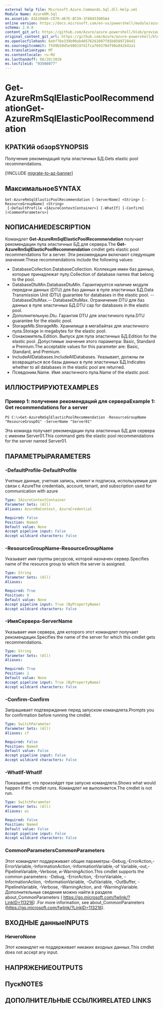 ```yaml
---
external help file: Microsoft.Azure.Commands.Sql.dll-Help.xml
Module Name: AzureRM.Sql
ms.assetid: A1E19A66-CD70-467E-8C59-1F88453905A4
online version: https://docs.microsoft.com/en-us/powershell/module/azurerm.sql/get-azurermsqlelasticpoolrecommendation
schema: 2.0.0
content_git_url: https://github.com/Azure/azure-powershell/blob/preview/src/ResourceManager/Sql/Commands.Sql/help/Get-AzureRmSqlElasticPoolRecommendation.md
original_content_git_url: https://github.com/Azure/azure-powershell/blob/preview/src/ResourceManager/Sql/Commands.Sql/help/Get-AzureRmSqlElasticPoolRecommendation.md
ms.openlocfilehash: 6ebf76e339b90ab40576262807f85b85897284d1
ms.sourcegitcommit: f599b50d5e980197d1fca769378df90a842b42a1
ms.translationtype: MT
ms.contentlocale: ru-RU
ms.lasthandoff: 08/20/2020
ms.locfileid: "93566077"
---
```

# <span data-ttu-id="7754d-101">Get-AzureRmSqlElasticPoolRecommendation</span><span class="sxs-lookup"><span data-stu-id="7754d-101">Get-AzureRmSqlElasticPoolRecommendation</span></span>

## <span data-ttu-id="7754d-102">КРАТКИй обзор</span><span class="sxs-lookup"><span data-stu-id="7754d-102">SYNOPSIS</span></span>
<span data-ttu-id="7754d-103">Получение рекомендаций пула эластичных БД.</span><span class="sxs-lookup"><span data-stu-id="7754d-103">Gets elastic pool recommendations.</span></span>

[!INCLUDE [migrate-to-az-banner](../../includes/migrate-to-az-banner.md)]

## <span data-ttu-id="7754d-104">Максимальное</span><span class="sxs-lookup"><span data-stu-id="7754d-104">SYNTAX</span></span>

```
Get-AzureRmSqlElasticPoolRecommendation [-ServerName] <String> [-ResourceGroupName] <String>
 [-DefaultProfile <IAzureContextContainer>] [-WhatIf] [-Confirm] [<CommonParameters>]
```

## <span data-ttu-id="7754d-105">NОПИСАНИЕ</span><span class="sxs-lookup"><span data-stu-id="7754d-105">DESCRIPTION</span></span>
<span data-ttu-id="7754d-106">Командлет **Get-AzureRmSqlElasticPoolRecommendation** получает рекомендации пула эластичных БД для сервера.</span><span class="sxs-lookup"><span data-stu-id="7754d-106">The **Get-AzureRmSqlElasticPoolRecommendation** cmdlet gets elastic pool recommendations for a server.</span></span>
<span data-ttu-id="7754d-107">Эти рекомендации включают следующие значения:</span><span class="sxs-lookup"><span data-stu-id="7754d-107">These recommendations include the following values:</span></span>

- <span data-ttu-id="7754d-108">DatabaseCollection.</span><span class="sxs-lookup"><span data-stu-id="7754d-108">DatabaseCollection.</span></span> <span data-ttu-id="7754d-109">Коллекция имен баз данных, которые принадлежат пулу.</span><span class="sxs-lookup"><span data-stu-id="7754d-109">Collection of database names that belong to the pool.</span></span> 
- <span data-ttu-id="7754d-110">DatabaseDtuMin.</span><span class="sxs-lookup"><span data-stu-id="7754d-110">DatabaseDtuMin.</span></span> <span data-ttu-id="7754d-111">Гарантируется наличие модуля передачи данных (DTU) для баз данных в пуле эластичных БД.</span><span class="sxs-lookup"><span data-stu-id="7754d-111">Data Transmission Unit (DTU) guarantee for databases in the elastic pool.</span></span> 
 <span data-ttu-id="7754d-112">-- DatabaseDtuMax.</span><span class="sxs-lookup"><span data-stu-id="7754d-112">-- DatabaseDtuMax.</span></span> <span data-ttu-id="7754d-113">Ограничение DTU для баз данных в пуле эластичных БД.</span><span class="sxs-lookup"><span data-stu-id="7754d-113">DTU cap for databases in the elastic pool.</span></span> 
- <span data-ttu-id="7754d-114">Дополнительную.</span><span class="sxs-lookup"><span data-stu-id="7754d-114">Dtu.</span></span> <span data-ttu-id="7754d-115">Гарантия DTU для эластичного пула.</span><span class="sxs-lookup"><span data-stu-id="7754d-115">DTU guarantee for the elastic pool.</span></span> 
- <span data-ttu-id="7754d-116">StorageMb.</span><span class="sxs-lookup"><span data-stu-id="7754d-116">StorageMb.</span></span> <span data-ttu-id="7754d-117">Хранилище в мегабайтах для эластичного пула.</span><span class="sxs-lookup"><span data-stu-id="7754d-117">Storage in megabytes for the elastic pool.</span></span> 
- <span data-ttu-id="7754d-118">Ознакомитель.</span><span class="sxs-lookup"><span data-stu-id="7754d-118">Edition.</span></span> <span data-ttu-id="7754d-119">Выпуск для пула эластичных БД.</span><span class="sxs-lookup"><span data-stu-id="7754d-119">Edition for the elastic pool.</span></span> <span data-ttu-id="7754d-120">Допустимые значения этого параметра: Basic, Standard и Premium.</span><span class="sxs-lookup"><span data-stu-id="7754d-120">The acceptable values for this parameter are: Basic, Standard, and Premium.</span></span> 
- <span data-ttu-id="7754d-121">IncludeAllDatabases.</span><span class="sxs-lookup"><span data-stu-id="7754d-121">IncludeAllDatabases.</span></span> <span data-ttu-id="7754d-122">Указывает, должны ли возвращаться все базы данных в пуле эластичных БД.</span><span class="sxs-lookup"><span data-stu-id="7754d-122">Indicates whether to all databases in the elastic pool are returned.</span></span> 
- <span data-ttu-id="7754d-123">Псевдоним.</span><span class="sxs-lookup"><span data-stu-id="7754d-123">Name.</span></span> <span data-ttu-id="7754d-124">Имя эластичного пула.</span><span class="sxs-lookup"><span data-stu-id="7754d-124">Name of the elastic pool.</span></span>

## <span data-ttu-id="7754d-125">ИЛЛЮСТРИРУЮТ</span><span class="sxs-lookup"><span data-stu-id="7754d-125">EXAMPLES</span></span>

### <span data-ttu-id="7754d-126">Пример 1: получение рекомендаций для сервера</span><span class="sxs-lookup"><span data-stu-id="7754d-126">Example 1: Get recommendations for a server</span></span>
```
PS C:\>Get-AzureRmSqlElasticPoolRecommendation -ResourceGroupName "ResourceGroup01" -ServerName "Server01"
```

<span data-ttu-id="7754d-127">Эта команда получает рекомендации пула эластичных БД для сервера с именем Server01.</span><span class="sxs-lookup"><span data-stu-id="7754d-127">This command gets the elastic pool recommendations for the server named Server01.</span></span>

## <span data-ttu-id="7754d-128">ПАРАМЕТРЫ</span><span class="sxs-lookup"><span data-stu-id="7754d-128">PARAMETERS</span></span>

### <span data-ttu-id="7754d-129">-DefaultProfile</span><span class="sxs-lookup"><span data-stu-id="7754d-129">-DefaultProfile</span></span>
<span data-ttu-id="7754d-130">Учетные данные, учетная запись, клиент и подписка, используемые для связи с Azure</span><span class="sxs-lookup"><span data-stu-id="7754d-130">The credentials, account, tenant, and subscription used for communication with azure</span></span>

```yaml
Type: IAzureContextContainer
Parameter Sets: (All)
Aliases: AzureRmContext, AzureCredential

Required: False
Position: Named
Default value: None
Accept pipeline input: False
Accept wildcard characters: False
```

### <span data-ttu-id="7754d-131">-ResourceGroupName</span><span class="sxs-lookup"><span data-stu-id="7754d-131">-ResourceGroupName</span></span>
<span data-ttu-id="7754d-132">Указывает имя группы ресурсов, которой назначен сервер.</span><span class="sxs-lookup"><span data-stu-id="7754d-132">Specifies name of the resource group to which the server is assigned.</span></span>

```yaml
Type: String
Parameter Sets: (All)
Aliases:

Required: True
Position: 0
Default value: None
Accept pipeline input: True (ByPropertyName)
Accept wildcard characters: False
```

### <span data-ttu-id="7754d-133">-ИмяСервера</span><span class="sxs-lookup"><span data-stu-id="7754d-133">-ServerName</span></span>
<span data-ttu-id="7754d-134">Указывает имя сервера, для которого этот командлет получает рекомендации.</span><span class="sxs-lookup"><span data-stu-id="7754d-134">Specifies the name of the server for which this cmdlet gets recommendations.</span></span>

```yaml
Type: String
Parameter Sets: (All)
Aliases:

Required: True
Position: 1
Default value: None
Accept pipeline input: True (ByPropertyName)
Accept wildcard characters: False
```

### <span data-ttu-id="7754d-135">-Confirm</span><span class="sxs-lookup"><span data-stu-id="7754d-135">-Confirm</span></span>
<span data-ttu-id="7754d-136">Запрашивает подтверждение перед запуском командлета.</span><span class="sxs-lookup"><span data-stu-id="7754d-136">Prompts you for confirmation before running the cmdlet.</span></span>

```yaml
Type: SwitchParameter
Parameter Sets: (All)
Aliases: cf

Required: False
Position: Named
Default value: False
Accept pipeline input: False
Accept wildcard characters: False
```

### <span data-ttu-id="7754d-137">-WhatIf</span><span class="sxs-lookup"><span data-stu-id="7754d-137">-WhatIf</span></span>
<span data-ttu-id="7754d-138">Показывает, что произойдет при запуске командлета.</span><span class="sxs-lookup"><span data-stu-id="7754d-138">Shows what would happen if the cmdlet runs.</span></span>
<span data-ttu-id="7754d-139">Командлет не выполняется.</span><span class="sxs-lookup"><span data-stu-id="7754d-139">The cmdlet is not run.</span></span>

```yaml
Type: SwitchParameter
Parameter Sets: (All)
Aliases: wi

Required: False
Position: Named
Default value: False
Accept pipeline input: False
Accept wildcard characters: False
```

### <span data-ttu-id="7754d-140">CommonParameters</span><span class="sxs-lookup"><span data-stu-id="7754d-140">CommonParameters</span></span>
<span data-ttu-id="7754d-141">Этот командлет поддерживает общие параметры:-Debug,-ErrorAction,-ErrorVariable,-InformationAction,-InformationVariable,-of Variable,-out,-PipelineVariable,-Verbose, и-WarningAction.</span><span class="sxs-lookup"><span data-stu-id="7754d-141">This cmdlet supports the common parameters: -Debug, -ErrorAction, -ErrorVariable, -InformationAction, -InformationVariable, -OutVariable, -OutBuffer, -PipelineVariable, -Verbose, -WarningAction, and -WarningVariable.</span></span> <span data-ttu-id="7754d-142">Дополнительные сведения можно найти в разделе about_CommonParameters ( https://go.microsoft.com/fwlink/?LinkID=113216) .</span><span class="sxs-lookup"><span data-stu-id="7754d-142">For more information, see about_CommonParameters (https://go.microsoft.com/fwlink/?LinkID=113216).</span></span>

## <span data-ttu-id="7754d-143">ВХОДНЫЕ данные</span><span class="sxs-lookup"><span data-stu-id="7754d-143">INPUTS</span></span>

### <span data-ttu-id="7754d-144">Ничего</span><span class="sxs-lookup"><span data-stu-id="7754d-144">None</span></span>
<span data-ttu-id="7754d-145">Этот командлет не поддерживает никаких входных данных.</span><span class="sxs-lookup"><span data-stu-id="7754d-145">This cmdlet does not accept any input.</span></span>

## <span data-ttu-id="7754d-146">НАПРЯЖЕНИЕ</span><span class="sxs-lookup"><span data-stu-id="7754d-146">OUTPUTS</span></span>

## <span data-ttu-id="7754d-147">Пуск</span><span class="sxs-lookup"><span data-stu-id="7754d-147">NOTES</span></span>

## <span data-ttu-id="7754d-148">ДОПОЛНИТЕЛЬНЫЕ ССЫЛКИ</span><span class="sxs-lookup"><span data-stu-id="7754d-148">RELATED LINKS</span></span>
